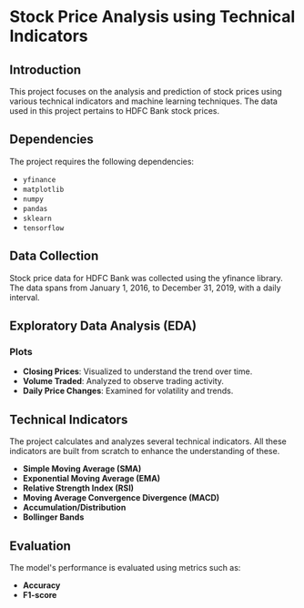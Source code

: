 # Stock Price Analysis using Technical Indicators

## Introduction
This project focuses on the analysis and prediction of stock prices using various technical indicators and machine learning techniques. The data used in this project pertains to HDFC Bank stock prices.

## Dependencies
The project requires the following dependencies:
- `yfinance`
- `matplotlib`
- `numpy`
- `pandas`
- `sklearn`
- `tensorflow`


## Data Collection

Stock price data for HDFC Bank was collected using the yfinance library. The data spans from January 1, 2016, to December 31, 2019, with a daily interval.

## Exploratory Data Analysis (EDA)

### Plots

- **Closing Prices**: Visualized to understand the trend over time.
- **Volume Traded**: Analyzed to observe trading activity.
- **Daily Price Changes**: Examined for volatility and trends.

## Technical Indicators

The project calculates and analyzes several technical indicators. All these indicators are built from scratch to enhance the understanding of these.

- **Simple Moving Average (SMA)**
- **Exponential Moving Average (EMA)**
- **Relative Strength Index (RSI)**
- **Moving Average Convergence Divergence (MACD)**
- **Accumulation/Distribution**
- **Bollinger Bands**


## Evaluation

The model's performance is evaluated using metrics such as:

- **Accuracy**
- **F1-score**



